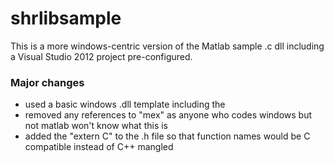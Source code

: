 shrlibsample
============

This is a more windows-centric version of the Matlab sample .c dll including a Visual Studio 2012 project pre-configured.

### Major changes

* used a basic windows .dll template including the 
* removed any references to "mex" as anyone who codes windows but not matlab won't know what this is
* added the "extern C" to the .h file so that function names would be C compatible instead of C++ mangled